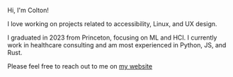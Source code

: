 Hi, I'm Colton! 

I love working on projects related to accessibility, Linux, and UX design.

I graduated in 2023 from Princeton, focusing on ML and HCI. I currently work in healthcare consulting and am most experienced in Python, JS, and Rust.

Please feel free to reach out to me on [my website](https://colton.place/contact/)
